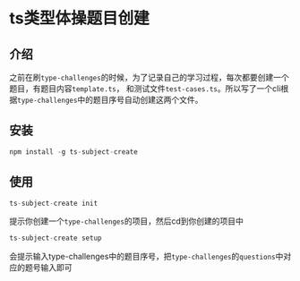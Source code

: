 # ts类型体操题目创建

## 介绍
之前在刷`type-challenges`的时候，为了记录自己的学习过程，每次都要创建一个题目，有题目内容`template.ts`， 和测试文件`test-cases.ts`。所以写了一个cli根据`type-challenges`中的题目序号自动创建这两个文件。

## 安装
```js
npm install -g ts-subject-create
```

## 使用
```js
ts-subject-create init
```
提示你创建一个`type-challenges`的项目，然后cd到你创建的项目中

```js
ts-subject-create setup
```
会提示输入type-challenges中的题目序号，把`type-challenges`的`questions`中对应的题号输入即可
